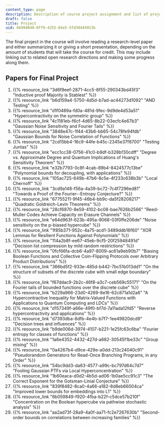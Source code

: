 ```yaml
---
content_type: page
description: Description of course project assignment and list of project topics
draft: false
title: Project
uid: 66994040-0ff9-4255-84e5-5fd30444913b
---
```

The final project in the course will involve reading a research-level paper and either summarizing it or giving a short presentation, depending on the amount of students that will take the course for credit. This may include linking out to related open research directions and making some progress along them.

## Papers for Final Project

1. {{% resource_link "3d6f9eef-2871-4cc5-8f55-290343bd45f3" "Inductive proof Majority is Stablest" %}} 
2. {{% resource_link "b6d159a4-5750-4d5d-b7ad-ac44273d1092" "AND Testing" %}} 
3. {{% resource_link "d1f0489a-fd0a-481d-9fec-9d9de4d53a51" "Hypercontractivity on the symmetric group" %}}  
4. {{% resource_link "4c1181eb-f6cf-4d65-8b22-03ecfc4e67b3" "Gaussian Noise Sensitivity and Fourier Tails" %}}   
5. {{% resource_link "3848e47c-1f44-43b6-bb65-54c78fe94fdb" "Gaussian Bounds for Noise Correlation of Functions" %}}   
6. {{% resource_link "2cd15bb4-16c9-44fe-b45c-2345e37f8700" "Testing Juntas" %}}   
7. {{% resource_link "ecc1cc38-0756-41c0-b9df-b328bf30cdff" "Degree vs. Approximate Degree and Quantum Implications of Huang's Sensitivity Theorem" %}}   
8. {{% resource_link "e32b7793-0c8f-4cab-89b4-8424577c13be" "Polynomial bounds for decoupling, with applications" %}}   
9. {{% resource_link "105ac725-649b-47b6-8c5e-4f233c638b3b" "Local Chernoff" %}}    
10. {{% resource_link "3cd9a148-f56a-4a39-bc72-7c4f7296ed81" "Towards a Proof of the Fourier--Entropy Conjecture?" %}}   
11. {{% resource_link "67755211-9f45-46b4-bb9c-da5f28208217" "Quadratic Goldreich-Levin Theorems" %}}   
12. {{% resource_link "28cf6870-8e59-4102-bc08-bae7626b2566" "Reed-Muller Codes Achieve Capacity on Erasure Channels" %}}   
13. {{% resource_link "e64d963f-623b-495a-9068-03f0ffe206de" "Noise sensitivity on the p-biased hypercube" %}}   
14. {{% resource_link "1f85b371-952c-4a75-acd1-3489ddb16f60" "XOR Lemmas for Resilient Functions Against Polynomials" %}}   
15. {{% resource_link "114a2b8f-ee67-45eb-9cf5-20f25948491d" "Decision list compression by mild random restrictions" %}}   
16. {{% resource_link "0fcf66fa-dcb6-4a97-8009-ac61a9eb90b7" "Biasing Boolean Functions and Collective Coin-Flipping Protocols over Arbitrary Product Distributions" %}}   
17. {{% resource_link "366bd5f2-933e-485d-b442-7bc51b013dd1" "On the structure of subsets of the discrete cube with small edge boundary" %}}   
18. {{% resource_link "f67ddac9-2b2c-46f8-a3c7-ceb569c55171" "On the Fourier tails of bounded functions over the discrete cube" %}}   
19. {{% resource_link "b229a966-23d0-4269-8e16-62c871a1d2a6" "A Hypercontractive Inequality for Matrix-Valued Functions with Applications to Quantum Computing and LDCs" %}}  
20. {{% resource_link "d157349f-a66e-49f0-bf7d-7a11ada12fd5" "Reverse hypercontractivity and applications" %}}   
21. {{% resource_link "d7393dba-8dfb-4e4b-b7f7-1ee49820dcd9" "Decision trees and influences" %}}    
22. {{% resource_link "b9de006d-3974-4107-b221-1e25fc63c6ba" "Fourier entropy for classes of functions" %}}    
23. {{% resource_link "1a6e4352-4432-427d-a682-30545f1be33c" "Group mixing" %}}   
24. {{% resource_link "0a4267b4-d9ce-429e-a0dd-213c24040c91" "Pseudorandom Generators for Read-Once Branching Programs, in any Order" %}}   
25. {{% resource_link "54bc9dd3-da63-4577-a99c-bc797d64c7d7" "Fooling Gaussian PTFs via Local Hyperconcentration" %}}   
26. {{% resource_link "1b60eaca-d0d2-4b5d-ad06-1b0ae5cc91c3" "The Correct Exponent for the Gotsman-Linial Conjecture" %}}   
27. {{% resource_link "839f8482-8ca0-4a66-a182-8d8eb66004ca" "Improved lower bounds for embeddings into L1" %}}   
28. {{% resource_link "6b059849-f920-4fba-b22f-c5dce57b210f" "Concentration on the Boolean hypercube via pathwise stochastic analysis" %}}   
29. {{% resource_link "aa2ad73f-28a9-4a0f-aa71-fc2e7267630b" "Second-order bounds on correlations between increasing families" %}}